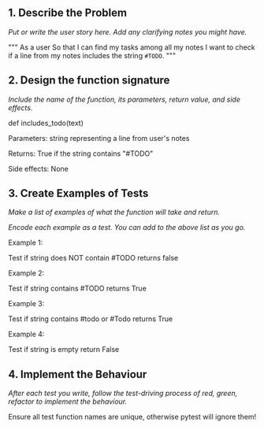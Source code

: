 ## 1. Describe the Problem 

_Put or write the user story here. Add any clarifying notes you might have._

"""
As a user
So that I can find my tasks among all my notes
I want to check if a line from my notes includes the string `#TODO`.
"""


## 2. Design the function signature

_Include the name of the function, its parameters, return value, and side effects._

def includes_todo(text)

Parameters: string representing a line from user's notes

Returns: 
True if the string contains "#TODO"

Side effects:
None

## 3. Create Examples of Tests

_Make a list of examples of what the function will take and return._

_Encode each example as a test. You can add to the above list as you go._


Example 1: 

Test if string does NOT contain #TODO
returns false

Example 2:

Test if string contains #TODO
returns True


Example 3:

Test if string contains #todo or #Todo
returns True

Example 4:

Test if string is empty
return False


## 4. Implement the Behaviour

_After each test you write, follow the test-driving process of red, green, refactor to implement the behaviour._

Ensure all test function names are unique, otherwise pytest will ignore them!

